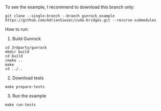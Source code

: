To see the example, I recommend to download this branch only:

```
git clone --single-branch --branch gunrock_example https://github.com/AdrianSiwiec/cuda-bridges.git --recurse-submodules
```

How to run:

1. Build Gunrock
  ```
  cd 3rdparty/gunrock
  mkdir build
  cd build
  cmake ..
  make
  cd ../..
  ```

2. Download tests
```
make prepare-tests
```

3. Run the example
```
make run-tests
```
